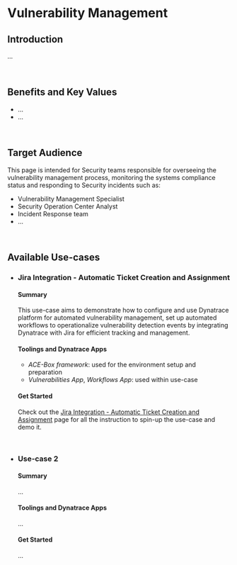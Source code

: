 # Vulnerability Management


## Introduction
...

<br>

## Benefits and Key Values
- ...
- ...

<br>

## Target Audience
This page is intended for Security teams responsible for overseeing the vulnerability management process, monitoring the systems compliance status and responding to Security incidents such as:
- Vulnerability Management Specialist
- Security Operation Center Analyst
- Incident Response team
- ...

<br>

## Available Use-cases

- ### Jira Integration - Automatic Ticket Creation and Assignment

    #### Summary
    This use-case aims to demonstrate how to configure and use Dynatrace platform for automated vulnerability management, set up automated workflows to operationalize vulnerability detection events by integrating Dynatrace with Jira for efficient tracking and management.
    
    #### Toolings and Dynatrace Apps
    - *ACE-Box framework*: used for the environment setup and preparation
    - *Vulnerabilities App*, *Workflows App*: used within use-case

    #### Get Started
    Check out the [Jira Integration - Automatic Ticket Creation and Assignment](./use-cases/Jira%20Integration%20-%20Automatic%20Ticket%20Creation%20and%20Assignment/Jira%20Integration%20-%20Automatic%20Ticket%20Creation%20and%20Assignment.md) page for all the instruction to spin-up the use-case and demo it.

<br>

- ### Use-case 2

    #### Summary
    ...
    
    #### Toolings and Dynatrace Apps
    ...

    #### Get Started
    ...